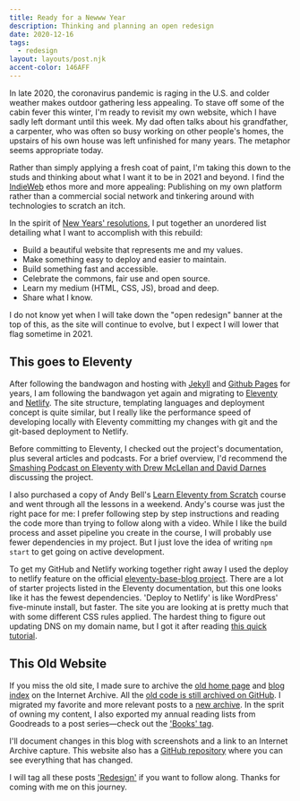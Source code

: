 ```yaml
---
title: Ready for a Newww Year
description: Thinking and planning an open redesign 
date: 2020-12-16
tags:
  - redesign
layout: layouts/post.njk
accent-color: 146AFF
---
```


In late 2020, the coronavirus pandemic is raging in the U.S. and colder weather makes outdoor gathering less appealing. To stave off some of the cabin fever this winter, I'm ready to revisit my own website, which I have sadly left dormant until this week. My dad often talks about his grandfather, a carpenter, who was often so busy working on other people's homes, the upstairs of his own house was left unfinished for many years. The metaphor seems appropriate today.

Rather than simply applying a fresh coat of paint, I'm taking this down to the studs and thinking about what I want it to be in 2021 and beyond. I find the [IndieWeb](https://indieweb.org/) ethos more and more appealing: Publishing on my own platform rather than a commercial social network and tinkering around with technologies to scratch an itch.

In the spirit of [New Years' resolutions](https://twitter.com/jensimmons/status/943323088405581824), I put together an unordered list detailing what I want to accomplish with this rebuild:

* Build a beautiful website that represents me and my values.
* Make something easy to deploy and easier to maintain.
* Build something fast and accessible.
* Celebrate the commons, fair use and open source.
* Learn my medium (HTML, CSS, JS), broad and deep.
* Share what I know.

I do not know yet when I will take down the "open redesign" banner at the top of this, as the site will continue to evolve, but I expect I will lower that flag sometime in 2021.

## This goes to Eleventy
After following the bandwagon and hosting with [Jekyll](https://jekyllrb.com/) and [Github Pages](https://pages.github.com/) for years, I am following the bandwagon yet again and migrating to [Eleventy](https://11ty.dev/) and [Netlify](https://netlify.com/). The site structure, templating languages and deployment concept is quite similar, but I really like the performance speed of developing locally with Eleventy committing my changes with git and the git-based deployment to Netlify. 

Before committing to Eleventy, I checked out the project's documentation, plus several articles and podcasts. For a brief overview, I'd recommend the [Smashing Podcast on Eleventy with Drew McLellan and David Darnes](https://podcast.smashingmagazine.com/episodes/what-is-eleventy-with-david-darnes) discussing the project. 

I also purchased a copy of Andy Bell's [Learn Eleventy from Scratch](https://piccalil.li/course/learn-eleventy-from-scratch/) course and went through all the lessons in a weekend. Andy's course was just the right pace for me: I prefer following step by step instructions and reading the code more than trying to follow along with a video. While I like the build process and asset pipeline you create in the course, I will probably use fewer dependencies in my project. But I just love the idea of writing <code>npm start</code> to get going on active development.

To get my GitHub and Netlify working together right away I used the deploy to netlify feature on the official [eleventy-base-blog project](https://github.com/11ty/eleventy-base-blog). There are a lot of starter projects listed in the Eleventy documentation, but this one looks like it has the fewest dependencies. 'Deploy to Netlify' is like WordPress' five-minute install, but faster. The site you are looking at is pretty much that with some different CSS rules applied. The hardest thing to figure out updating DNS on my domain name, but I got it after reading [this quick tutorial](https://dev.to/easybuoy/setting-up-domain-with-namecheap-netlify-1a4d).

## This Old Website

If you miss the old site, I made sure to archive the [old home page](http://web.archive.org/web/20200928234553/https://nicksimson.com/) and [blog index](http://web.archive.org/web/20201021235738/https://nicksimson.com/blog/) on the Internet Archive. All the [old code is still archived on GitHub](https://github.com/nsmsn/personal-site-v1). I migrated my favorite and more relevant posts to a [new archive](/posts/). In the sprit of owning my content, I also exported my annual reading lists from Goodreads to a post series&mdash;check out the ['Books' tag](/tags/books/). 

I'll document changes in this blog with screenshots and a link to an Internet Archive capture. This website also has a [GitHub repository](https://github.com/nsmsn/nicksimsondotcom) where you can see everything that has changed.

I will tag all these posts ['Redesign'](/tags/redesign/) if you want to follow along. Thanks for coming with me on this journey.